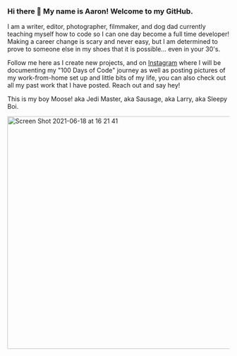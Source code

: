 ### Hi there 👋 My name is Aaron! Welcome to my GitHub.

I am a writer, editor, photographer, filmmaker, and dog dad currently teaching myself how to code so I can one day become a full time developer! Making a career change is scary and never easy, but I am determined to prove to someone else in my shoes that it is possible... even in your 30's.

Follow me here as I create new projects, and on <a href="https://www.instagram.com/frequencycodes/">Instagram</a> where I will be documenting my "100 Days of Code" journey as well as posting pictures of my work-from-home set up and little bits of my life, you can also check out all my past work that I have posted. 
Reach out and say hey!

This is my boy Moose! aka Jedi Master, aka Sausage, aka Larry, aka Sleepy Boi.

<img width="527" alt="Screen Shot 2021-06-18 at 16 21 41" src="https://user-images.githubusercontent.com/53911406/122623553-6166fd80-d051-11eb-9190-68c71171ffad.png">



<!--
**frequencycodes/frequencycodes** is a ✨ _special_ ✨ repository because its `README.md` (this file) appears on your GitHub profile.

Here are some ideas to get you started:

- 🔭 I’m currently working on ...
- 🌱 I’m currently learning ...
- 👯 I’m looking to collaborate on ...
- 🤔 I’m looking for help with ...
- 💬 Ask me about ...
- 📫 How to reach me: ...
- 😄 Pronouns: ...
- ⚡ Fun fact: ...
-->
